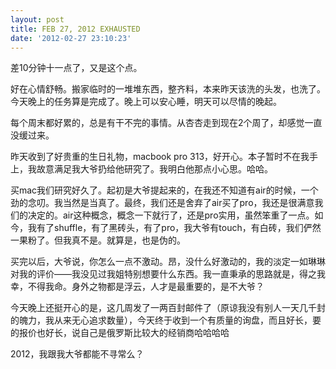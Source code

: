 ```yaml
---
layout: post
title: FEB 27, 2012 EXHAUSTED
date: '2012-02-27 23:10:23'
---
```



 差10分钟十一点了，又是这个点。

 好在心情舒畅。搬家临时的一堆堆东西，整齐料，本来昨天该洗的头发，也洗了。今天晚上的任务算是完成了。晚上可以安心睡，明天可以尽情的晚起。

 每个周末都好累的，总是有干不完的事情。从杏杏走到现在2个周了，却感觉一直没缓过来。

 昨天收到了好贵重的生日礼物，macbook pro 313，好开心。本子暂时不在我手上，我故意满足我大爷扔给他研究了。我明白他那点小心思。哈哈。

 买mac我们研究好久了。起初是大爷提起来的，在我还不知道有air的时候，一个劲的念叨。我当然是当真了。最终，我们还是舍弃了air买了pro，我还是很满意我们的决定的。air这种概念，概念一下就行了，还是pro实用，虽然笨重了一点。如今，我有了shuffle，有了黑砖头，有了pro，我大爷有touch，有白砖，我们俨然一果粉了。但我真不是。就算是，也是伪的。

 买完以后，大爷说，你怎么一点不激动。昂，没什么好激动的，我的淡定一如琳琳对我的评价——我没见过我姐特别想要什么东西。我一直秉承的思路就是，得之我幸，不得我命。身外之物都是浮云，人才是最重要的，是不大爷？

 今天晚上还挺开心的是，这几周发了一两百封邮件了（原谅我没有别人一天几千封的魄力，我从来无心追求数量），今天终于收到一个有质量的询盘，而且好长，要的报价也好长，说自己是俄罗斯比较大的经销商哈哈哈哈

 2012，我跟我大爷都能不寻常么？


